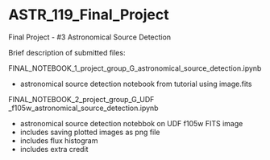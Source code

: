 # ASTR_119_Final_Project
Final Project - #3 Astronomical Source Detection

Brief description of submitted files:

FINAL_NOTEBOOK_1_project_group_G_astronomical_source_detection.ipynb <br>
   
   - astronomical source detection notebook from tutorial using image.fits
    
FINAL_NOTEBOOK_2_project_group_G_UDF _f105w_astronomical_source_detection.ipynb
    
   - astronomical source detection notebbok on UDF f105w FITS image
   - includes saving plotted images as png file
   - includes flux histogram
   - includes extra credit
